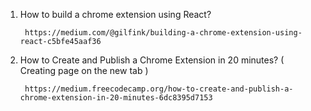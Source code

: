 1. How to build a chrome extension using React?

        https://medium.com/@gilfink/building-a-chrome-extension-using-react-c5bfe45aaf36
2. How to Create and Publish a Chrome Extension in 20 minutes? ( Creating page on the new tab )

        https://medium.freecodecamp.org/how-to-create-and-publish-a-chrome-extension-in-20-minutes-6dc8395d7153
